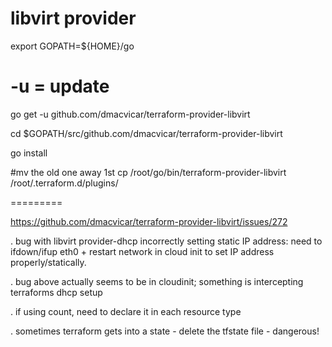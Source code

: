libvirt provider
================

export GOPATH=${HOME}/go
# -u = update
go get -u github.com/dmacvicar/terraform-provider-libvirt

cd $GOPATH/src/github.com/dmacvicar/terraform-provider-libvirt

go install

#mv the old one away 1st
cp /root/go/bin/terraform-provider-libvirt /root/.terraform.d/plugins/

=========

https://github.com/dmacvicar/terraform-provider-libvirt/issues/272

. bug with libvirt provider-dhcp incorrectly setting static IP address: need to ifdown/ifup eth0 + restart network in cloud init to set IP address properly/statically.

. bug above actually seems to be in cloudinit; something is intercepting terraforms dhcp setup

. if using count, need to declare it in each resource type

. sometimes terraform gets into a state - delete the tfstate file - dangerous!
